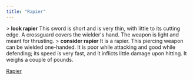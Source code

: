 ```yaml
---
title: "Rapier"
---
```


\> **look rapier**
This sword is short and is very thin, with little to its cutting edge.
A crossguard covers the wielder's hand. The weapon is light and meant
for
thrusting.
\> **consider rapier**
It is a rapier.
This piercing weapon can be wielded one-handed.
It is poor while attacking and good while defending; its speed is very
fast, and it inflicts little damage upon hitting.
It weighs a couple of pounds.

[Rapier](Category:_Piercing_weapons "wikilink")